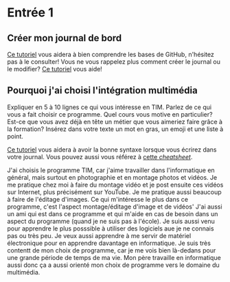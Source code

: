 # Entrée 1
## Créer mon journal de bord
[Ce tutoriel](https://guides.github.com/activities/hello-world/) vous aidera à bien comprendre les bases de GitHub, n'hésitez pas à le consulter!
Vous ne vous rappelez plus comment créer le journal ou le modifier? [Ce tutoriel](https://youtu.be/lX3bpuLK_Sg) vous aide! 

## Pourquoi j'ai choisi l'intégration multimédia
Expliquer en 5 à 10 lignes ce qui vous intéresse en TIM. Parlez de ce qui vous a fait choisir ce programme. Quel cours vous motive en particulier? Est-ce que vous avez déjà en tête un métier que vous aimeriez faire grâce à la formation? Insérez dans votre texte un mot en gras, un emoji et une liste à point. 

[Ce tutoriel](https://guides.github.com/features/mastering-markdown/) vous aidera à avoir la bonne syntaxe lorsque vous écrirez dans votre journal. Vous pouvez aussi vous référez à [cette *cheatsheet*](https://github.com/tchapi/markdown-cheatsheet/blob/master/README.md). 

J'ai choisis le programme TIM, car j'aime travailler dans l'informatique en général, mais surtout en photographie et en montage photos et vidéos.
Je me pratique chez moi à faire du montage vidéo et je post ensuite ces vidéos sur Internet, plus précisément sur YouTube. Je me pratique aussi beaucoup à faire de l'éditage d'images. 
Ce qui m'intéresse le plus dans ce programme, c'est l'aspect montage/éditage d'image et de vidéos' J'ai aussi un ami qui est dans ce programme et qui m'aide en cas de besoin dans un aspect du programme (quand je ne suis pas à l'école).
Je suis aussi venu pour apprendre le plus posssible à utiliser des logiciels aue je ne connais pas ou très peu. Je veux aussi apprendre à me servir de matériel électronique pour en apprendre davantage en informatique.
Je suis très contentt de mon choix de programme, car je me vois bien là-dedans pour une grande période de temps de ma vie. Mon père travaille en informatique aussi donc ça a aussi orienté mon choix de programme vers le domaine du multimédia.

